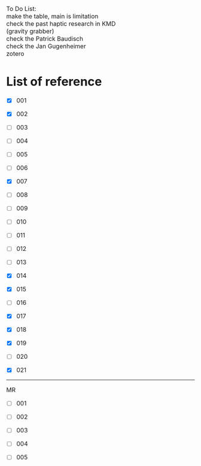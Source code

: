 <font size= "3">

To Do List: <br>
make the table, main is limitation<br>
check the past haptic research in KMD<br>
(gravity grabber)<br>
check the Patrick Baudisch<br>
check the Jan Gugenheimer<br>
zotero<br>

# List of reference

  - [x] 001

  - [x] 002

  - [ ] 003

  - [ ] 004

  - [ ] 005

  - [ ] 006

  - [x] 007

  - [ ] 008

  - [ ] 009

  - [ ] 010

  - [ ] 011

  - [ ] 012

  - [ ] 013

  - [x] 014

  - [x] 015

  - [ ] 016

  - [x] 017

  - [x] 018

  - [x] 019

  - [ ] 020

  - [x] 021

  ---
  MR

  - [ ] 001

  - [ ] 002
   
  - [ ] 003
   
  - [ ] 004

  - [ ] 005

  
